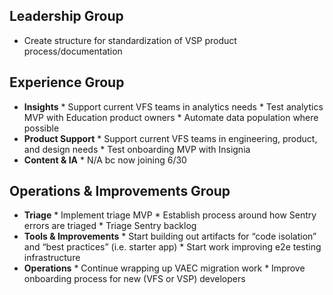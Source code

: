 ## Leadership Group
*   Create structure for standardization of VSP product process/documentation

## Experience Group
*   **Insights**
            *   Support current VFS teams in analytics needs
            *   Test analytics MVP with Education product owners
            *   Automate data population where possible
*   **Product Support**
            *   Support current VFS teams in engineering, product, and design needs
            *   Test onboarding MVP with Insignia
*   **Content & IA**
            *   N/A bc now joining 6/30
## Operations & Improvements Group
*   **Triage**
            *   Implement triage MVP
            *   Establish process around how Sentry errors are triaged
            *   Triage Sentry backlog
*   **Tools & Improvements**
            *   Start building out artifacts for “code isolation” and “best practices” (i.e. starter app)
            *   Start work improving e2e testing infrastructure
*   **Operations**
            *   Continue wrapping up VAEC migration work
            *   Improve onboarding process for new (VFS or VSP) developers
